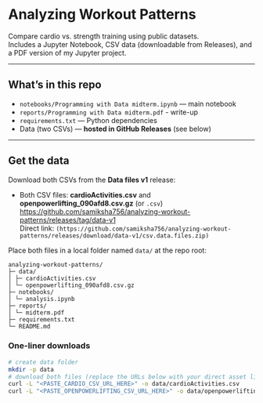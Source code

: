 # Analyzing Workout Patterns

Compare cardio vs. strength training using public datasets.  
Includes a Jupyter Notebook, CSV data (downloadable from Releases), and a PDF version of my Jupyter project.

---

## What’s in this repo
- `notebooks/Programming with Data midterm.ipynb` — main notebook
- `reports/Programming with Data midterm.pdf` - write-up
- `requirements.txt` — Python dependencies
- Data (two CSVs) — **hosted in GitHub Releases** (see below)

---

## Get the data
Download both CSVs from the **Data files v1** release:

- Both CSV files: **cardioActivities.csv**  and **openpowerlifting_090afd8.csv.gz** (or `.csv`)  
  <https://github.com/samiksha756/analyzing-workout-patterns/releases/tag/data-v1>  
  Direct link: `(https://github.com/samiksha756/analyzing-workout-patterns/releases/download/data-v1/csv.data.files.zip)`

Place both files in a local folder named `data/` at the repo root:
```
analyzing-workout-patterns/
├─ data/
│ ├─ cardioActivities.csv
│ └─ openpowerlifting_090afd8.csv.gz
├─ notebooks/
│ └─ analysis.ipynb
├─ reports/
│ └─ midterm.pdf
├─ requirements.txt
└─ README.md
```

### One-liner downloads
```bash
# create data folder
mkdir -p data
# download both files (replace the URLs below with your direct asset links)
curl -L "<PASTE_CARDIO_CSV_URL_HERE>" -o data/cardioActivities.csv
curl -L "<PASTE_OPENPOWERLIFTING_CSV_URL_HERE>" -o data/openpowerlifting_090afd8.csv.gz
```

